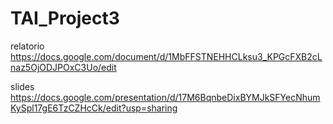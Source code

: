 # TAI_Project3

relatorio
https://docs.google.com/document/d/1MbFFSTNEHHCLksu3_KPGcFXB2cLnaz5OjODJPOxC3Uo/edit

slides
https://docs.google.com/presentation/d/17M6BqnbeDixBYMJkSFYecNhumKySpl17gE6TzCZHcCk/edit?usp=sharing
